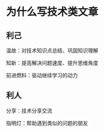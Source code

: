 # 为什么写技术类文章

## 利己

温故：对技术知识点总结、巩固知识理解

知新：提高解决问题速度、提升思维角度

前进燃料：驱动继续学习的动力

## 利人

分享：技术分享交流

指明灯：帮助遇到类似的问题的朋友
